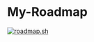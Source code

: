 # My-Roadmap
[![roadmap.sh](https://api.roadmap.sh/v1-badge/tall/65619cd55145316d256c2e9d?variant=dark)](https://roadmap.sh)
